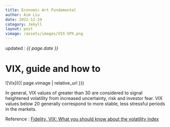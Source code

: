 ```yaml
---
title: Economic Art Fundamental
author: Aim Liu
date: 2022-12-24
category: Jekyll
layout: post
vimage: /assets/images/VIX-SPX.png
---
```


updated : _{{ page.date }}_


# VIX, guide and how to

![Vix]({{ page.vimage | relative_url }})

In general, VIX values of greater than 30 are considered to signal heightened volatility from increased uncertainty, risk and investor fear. VIX values below 20 generally correspond to more stable, less stressful periods in the markets.

Reference : [Fidelity, VIX: What you should know about the volatility index](https://1drv.ms/b/s!AmbDG-m_6ot_ipwsMidX25xkO9p2jQ?e=7NHyLh)
